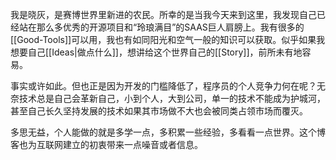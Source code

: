 我是晓灰，是赛博世界里新进的农民。所幸的是当我今天来到这里，我发现自己已经站在那么多优秀的开源项目和“玲琅满目”的SAAS巨人肩膀上。我有很多的[[Good-Tools]]可以用，我也有如同阳光和空气一般的知识可以获取。似乎如果我想要自己[[Ideas|做点什么]]，想讲给这个世界自己的[[Story]]，前所未有地容易。

事实或许如此。但也正是因为开发的门槛降低了，程序员的个人竞争力何在呢？无奈技术总是自己会革新自己，小到个人，大到公司，单一的技术不能成为护城河，甚至自己长久坚持发展的技术如果其市场做不大也会被同类占领市场而覆灭。

多思无益，个人能做的就是多学一点，多积累一些经验，多看看一点世界。这个博客也为互联网建立的初衷带来一点噪音或者信息。